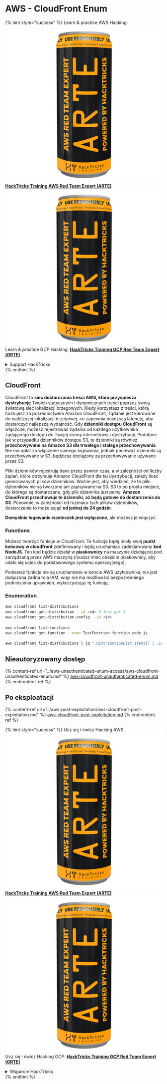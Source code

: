 # AWS - CloudFront Enum

{% hint style="success" %}
Learn & practice AWS Hacking:<img src="../../../.gitbook/assets/image (1) (1) (1).png" alt="" data-size="line">[**HackTricks Training AWS Red Team Expert (ARTE)**](https://training.hacktricks.xyz/courses/arte)<img src="../../../.gitbook/assets/image (1) (1) (1).png" alt="" data-size="line">\
Learn & practice GCP Hacking: <img src="../../../.gitbook/assets/image (2).png" alt="" data-size="line">[**HackTricks Training GCP Red Team Expert (GRTE)**<img src="../../../.gitbook/assets/image (2).png" alt="" data-size="line">](https://training.hacktricks.xyz/courses/grte)

<details>

<summary>Support HackTricks</summary>

* Check the [**subscription plans**](https://github.com/sponsors/carlospolop)!
* **Join the** 💬 [**Discord group**](https://discord.gg/hRep4RUj7f) or the [**telegram group**](https://t.me/peass) or **follow** us on **Twitter** 🐦 [**@hacktricks\_live**](https://twitter.com/hacktricks_live)**.**
* **Share hacking tricks by submitting PRs to the** [**HackTricks**](https://github.com/carlospolop/hacktricks) and [**HackTricks Cloud**](https://github.com/carlospolop/hacktricks-cloud) github repos.

</details>
{% endhint %}

## CloudFront

CloudFront to **sieć dostarczania treści AWS, która przyspiesza dystrybucję** Twoich statycznych i dynamicznych treści poprzez swoją światową sieć lokalizacji brzegowych. Kiedy korzystasz z treści, którą hostujesz za pośrednictwem Amazon CloudFront, żądanie jest kierowane do najbliższej lokalizacji brzegowej, co zapewnia najniższą latencję, aby dostarczyć najlepszą wydajność. Gdy **dzienniki dostępu CloudFront** są włączone, możesz rejestrować żądania od każdego użytkownika żądającego dostępu do Twojej strony internetowej i dystrybucji. Podobnie jak w przypadku dzienników dostępu S3, te dzienniki są również **przechowywane na Amazon S3 dla trwałego i stałego przechowywania**. Nie ma opłat za włączenie samego logowania, jednak ponieważ dzienniki są przechowywane w S3, będziesz obciążony za przechowywanie używane przez S3.

Pliki dzienników rejestrują dane przez pewien czas, a w zależności od liczby żądań, które otrzymuje Amazon CloudFront dla tej dystrybucji, zależy ilość generowanych plików dzienników. Ważne jest, aby wiedzieć, że te pliki dzienników nie są tworzone ani zapisywane na S3. S3 to po prostu miejsce, do którego są dostarczane, gdy plik dziennika jest pełny. **Amazon CloudFront przechowuje te dzienniki, aż będą gotowe do dostarczenia do S3**. Ponownie, w zależności od rozmiaru tych plików dzienników, dostarczenie to może zająć **od jednej do 24 godzin**.

**Domyślnie logowanie ciasteczek jest wyłączone**, ale możesz je włączyć.

### Functions

Możesz tworzyć funkcje w CloudFront. Te funkcje będą miały swój **punkt końcowy w cloudfront** zdefiniowany i będą uruchamiać zadeklarowany **kod NodeJS**. Ten kod będzie działał w **piaskownicy** na maszynie działającej pod zarządzaną przez AWS maszyną (musisz mieć obejście piaskownicy, aby udało się uciec do podstawowego systemu operacyjnego).

Ponieważ funkcje nie są uruchamiane w koncie AWS użytkownika, nie jest dołączona żadna rola IAM, więc nie ma możliwości bezpośredniego podniesienia uprawnień, wykorzystując tę funkcję.

### Enumeration
```bash
aws cloudfront list-distributions
aws cloudfront get-distribution --id <id> # Just get 1
aws cloudfront get-distribution-config --id <id>

aws cloudfront list-functions
aws cloudfront get-function --name TestFunction function_code.js

aws cloudfront list-distributions | jq ".DistributionList.Items[] | .Id, .Origins.Items[].Id, .Origins.Items[].DomainName, .AliasICPRecordals[].CNAME"
```
## Nieautoryzowany dostęp

{% content-ref url="../aws-unauthenticated-enum-access/aws-cloudfront-unauthenticated-enum.md" %}
[aws-cloudfront-unauthenticated-enum.md](../aws-unauthenticated-enum-access/aws-cloudfront-unauthenticated-enum.md)
{% endcontent-ref %}

## Po eksploatacji

{% content-ref url="../aws-post-exploitation/aws-cloudfront-post-exploitation.md" %}
[aws-cloudfront-post-exploitation.md](../aws-post-exploitation/aws-cloudfront-post-exploitation.md)
{% endcontent-ref %}

{% hint style="success" %}
Ucz się i ćwicz Hacking AWS:<img src="../../../.gitbook/assets/image (1) (1) (1).png" alt="" data-size="line">[**HackTricks Training AWS Red Team Expert (ARTE)**](https://training.hacktricks.xyz/courses/arte)<img src="../../../.gitbook/assets/image (1) (1) (1).png" alt="" data-size="line">\
Ucz się i ćwicz Hacking GCP: <img src="../../../.gitbook/assets/image (2).png" alt="" data-size="line">[**HackTricks Training GCP Red Team Expert (GRTE)**<img src="../../../.gitbook/assets/image (2).png" alt="" data-size="line">](https://training.hacktricks.xyz/courses/grte)

<details>

<summary>Wsparcie HackTricks</summary>

* Sprawdź [**plany subskrypcyjne**](https://github.com/sponsors/carlospolop)!
* **Dołącz do** 💬 [**grupy Discord**](https://discord.gg/hRep4RUj7f) lub [**grupy telegramowej**](https://t.me/peass) lub **śledź** nas na **Twitterze** 🐦 [**@hacktricks\_live**](https://twitter.com/hacktricks_live)**.**
* **Dziel się trikami hackingowymi, przesyłając PR-y do** [**HackTricks**](https://github.com/carlospolop/hacktricks) i [**HackTricks Cloud**](https://github.com/carlospolop/hacktricks-cloud) repozytoriów github.

</details>
{% endhint %}
